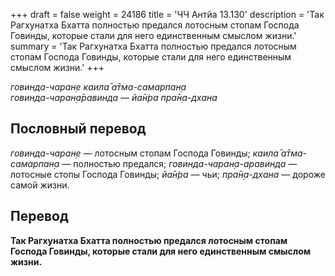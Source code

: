 +++
draft = false
weight = 24186
title = 'ЧЧ Антйа 13.130'
description = 'Так Рагхунатха Бхатта полностью предался лотосным стопам Господа Говинды, которые стали для него единственным смыслом жизни.'
summary = 'Так Рагхунатха Бхатта полностью предался лотосным стопам Господа Говинды, которые стали для него единственным смыслом жизни.'
+++

_говинда-чаран̣е каила̄ а̄тма-самарпан̣а  
говинда-чаран̣а̄равинда — йа̄н̇ра пра̄н̣а-дхана_

## Пословный перевод

_говинда_\-_чаран̣е_ — лотосным стопам Господа Говинды; _каила̄_ _а̄тма_\-_самарпан̣а_ — полностью предался; _говинда_\-_чаран̣а_\-_аравинда_ — лотосные стопы Господа Говинды; _йа̄н̇ра_ — чьи; _пра̄н̣а_\-_дхана_ — дороже самой жизни.

## Перевод

**Так Рагхунатха Бхатта полностью предался лотосным стопам Господа Говинды, которые стали для него единственным смыслом жизни.**
